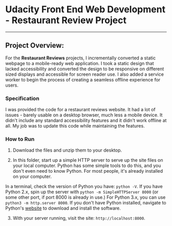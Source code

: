 # Udacity Front End Web Development - Restaurant Review Project
---

## Project Overview:

For the **Restaurant Reviews** projects, I incrementally converted a static webpage to a mobile-ready web application. I took a static design that lacked accessibility and converted the design to be responsive on different sized displays and accessible for screen reader use. I also added a service worker to begin the process of creating a seamless offline experience for users.

### Specification

I was provided the code for a restaurant reviews website.  It had a lot of issues - barely usable on a desktop browser, much less a mobile device. It didn't include any standard accessibility features and it didn't work offline at all. My job was to update this code while maintaining the features.

### How to Run

1. Download the files and unzip them to your desktop.

2.  In this folder, start up a simple HTTP server to serve up the site files on your local computer. Python has some simple tools to do this, and you don't even need to know Python. For most people, it's already installed on your computer. 

In a terminal, check the version of Python you have: `python -V`. If you have Python 2.x, spin up the server with `python -m SimpleHTTPServer 8000` (or some other port, if port 8000 is already in use.) For Python 3.x, you can use `python3 -m http.server 8000`. If you don't have Python installed, navigate to Python's [website](https://www.python.org/) to download and install the software.

3. With your server running, visit the site: `http://localhost:8000`.
